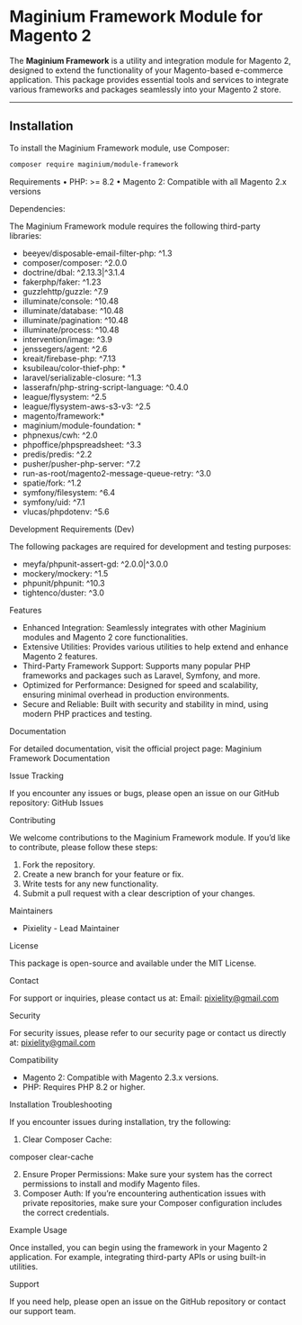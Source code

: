 # Maginium Framework Module for Magento 2

The **Maginium Framework** is a utility and integration module for Magento 2, designed to extend the functionality of your Magento-based e-commerce application. This package provides essential tools and services to integrate various frameworks and packages seamlessly into your Magento 2 store.

---

## Installation

To install the Maginium Framework module, use Composer:

```bash
composer require maginium/module-framework
```

Requirements
• PHP: >= 8.2
• Magento 2: Compatible with all Magento 2.x versions

Dependencies:

The Maginium Framework module requires the following third-party libraries:

- beeyev/disposable-email-filter-php: ^1.3
- composer/composer: ^2.0.0
- doctrine/dbal: ^2.13.3|^3.1.4
- fakerphp/faker: ^1.23
- guzzlehttp/guzzle: ^7.9
- illuminate/console: ^10.48
- illuminate/database: ^10.48
- illuminate/pagination: ^10.48
- illuminate/process: ^10.48
- intervention/image: ^3.9
- jenssegers/agent: ^2.6
- kreait/firebase-php: ^7.13
- ksubileau/color-thief-php: \*
- laravel/serializable-closure: ^1.3
- lasserafn/php-string-script-language: ^0.4.0
- league/flysystem: ^2.5
- league/flysystem-aws-s3-v3: ^2.5
- magento/framework:\*
- maginium/module-foundation: \*
- phpnexus/cwh: ^2.0
- phpoffice/phpspreadsheet: ^3.3
- predis/predis: ^2.2
- pusher/pusher-php-server: ^7.2
- run-as-root/magento2-message-queue-retry: ^3.0
- spatie/fork: ^1.2
- symfony/filesystem: ^6.4
- symfony/uid: ^7.1
- vlucas/phpdotenv: ^5.6

Development Requirements (Dev)

The following packages are required for development and testing purposes:

- meyfa/phpunit-assert-gd: ^2.0.0|^3.0.0
- mockery/mockery: ^1.5
- phpunit/phpunit: ^10.3
- tightenco/duster: ^3.0

Features

- Enhanced Integration: Seamlessly integrates with other Maginium modules and Magento 2 core functionalities.
- Extensive Utilities: Provides various utilities to help extend and enhance Magento 2 features.
- Third-Party Framework Support: Supports many popular PHP frameworks and packages such as Laravel, Symfony, and more.
- Optimized for Performance: Designed for speed and scalability, ensuring minimal overhead in production environments.
- Secure and Reliable: Built with security and stability in mind, using modern PHP practices and testing.

Documentation

For detailed documentation, visit the official project page:
Maginium Framework Documentation

Issue Tracking

If you encounter any issues or bugs, please open an issue on our GitHub repository:
GitHub Issues

Contributing

We welcome contributions to the Maginium Framework module. If you’d like to contribute, please follow these steps:

1.  Fork the repository.
2.  Create a new branch for your feature or fix.
3.  Write tests for any new functionality.
4.  Submit a pull request with a clear description of your changes.

Maintainers

- Pixielity - Lead Maintainer

License

This package is open-source and available under the MIT License.

Contact

For support or inquiries, please contact us at:
Email: <pixielity@gmail.com>

Security

For security issues, please refer to our security page or contact us directly at:
<pixielity@gmail.com>

Compatibility

- Magento 2: Compatible with Magento 2.3.x versions.
- PHP: Requires PHP 8.2 or higher.

Installation Troubleshooting

If you encounter issues during installation, try the following:

1.  Clear Composer Cache:

composer clear-cache

2.  Ensure Proper Permissions:
    Make sure your system has the correct permissions to install and modify Magento files.
3.  Composer Auth:
    If you’re encountering authentication issues with private repositories, make sure your Composer configuration includes the correct credentials.

Example Usage

Once installed, you can begin using the framework in your Magento 2 application. For example, integrating third-party APIs or using built-in utilities.

Support

If you need help, please open an issue on the GitHub repository or contact our support team.
